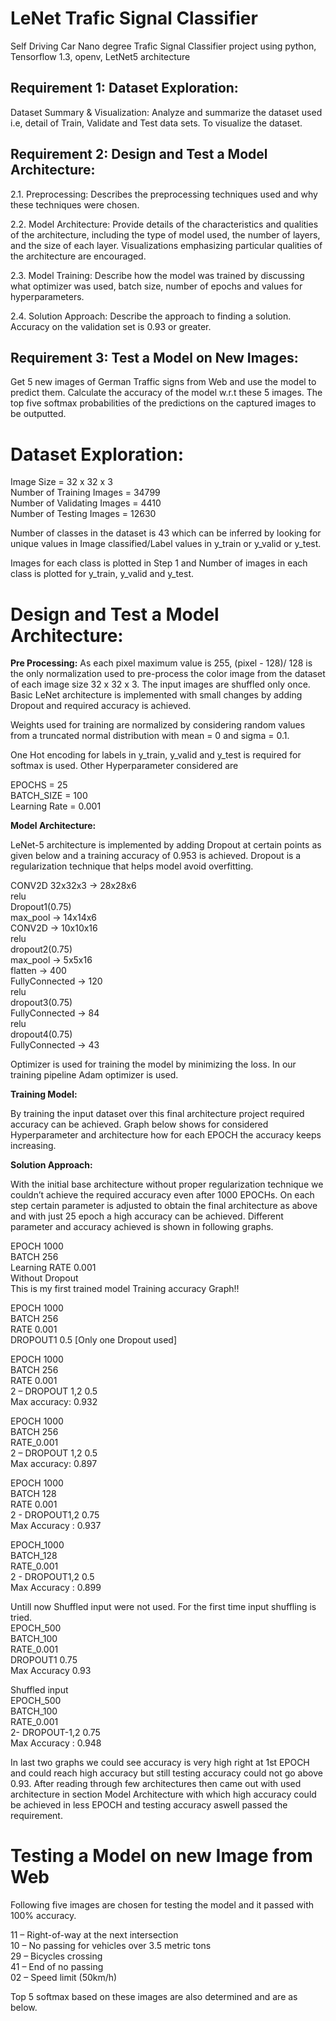 # LeNet Trafic Signal Classifier

Self Driving Car Nano degree Trafic Signal Classifier project using python, Tensorflow 1.3, openv, LetNet5 architecture

## Requirement 1: Dataset Exploration:
Dataset Summary & Visualization: Analyze and summarize the dataset used i.e, detail of Train, Validate and Test data sets. To visualize the dataset.

## Requirement 2: Design and Test a Model Architecture:
  
  2.1. Preprocessing: Describes the preprocessing techniques used and why these techniques were chosen.
  
  2.2. Model Architecture: Provide details of the characteristics and qualities of the architecture, including the type of model used, the number of layers, and the size of each layer. Visualizations emphasizing particular qualities of the architecture are encouraged.
  
  2.3. Model Training: Describe how the model was trained by discussing what optimizer was used, batch size, number of epochs and values for hyperparameters.
  
  2.4. Solution Approach: Describe the approach to finding a solution. Accuracy on the validation set is 0.93 or greater.

## Requirement 3: Test a Model on New Images:

Get 5 new images of German Traffic signs from Web and use the model to predict them. Calculate the accuracy of the model w.r.t these 5 images. The top five softmax probabilities of the predictions on the captured images to be outputted.

# Dataset Exploration:

Image Size = 32 x 32 x 3   
Number of Training Images = 34799  
Number of Validating Images = 4410  
Number of Testing Images = 12630  

Number of classes in the dataset is 43 which can be inferred by looking for unique values in Image classified/Label values in y_train or y_valid or y_test.

Images for each class is plotted in Step 1 and Number of images in each class is plotted for y_train, y_valid and y_test.

# Design and Test a Model Architecture:

**Pre Processing:** As each pixel maximum value is 255, (pixel - 128)/ 128 is the only normalization used to pre-process the color image from the dataset of each image size 32 x 32 x 3. The input images are shuffled only once. Basic LeNet architecture is implemented with small changes by adding Dropout and required accuracy is achieved.

Weights used for training are normalized by considering random values from a truncated normal distribution with mean = 0 and sigma = 0.1.

One Hot encoding for labels in y_train, y_valid and y_test is required for softmax is used. Other Hyperparameter considered are

EPOCHS = 25  
BATCH_SIZE = 100  
Learning Rate = 0.001

**Model Architecture:**

LeNet-5 architecture is implemented by adding Dropout at certain points as given below and a training accuracy of 0.953 is achieved. Dropout is a regularization technique that helps model avoid overfitting.

CONV2D 32x32x3 -> 28x28x6  
relu  
Dropout1(0.75)  
max_pool -> 14x14x6  
CONV2D -> 10x10x16  
relu  
dropout2(0.75)  
max_pool -> 5x5x16  
flatten -> 400  
FullyConnected -> 120  
relu  
dropout3(0.75)  
FullyConnected -> 84  
relu  
dropout4(0.75)  
FullyConnected -> 43

Optimizer is used for training the model by minimizing the loss. In our training pipeline Adam optimizer is used.

**Training Model:**

By training the input dataset over this final architecture project required accuracy can be achieved. Graph below shows for considered Hyperparameter and architecture how for each EPOCH the accuracy keeps increasing.

**Solution Approach:**

With the initial base architecture without proper regularization technique we couldn’t achieve the required accuracy even after 1000 EPOCHs. On each step certain parameter is adjusted to obtain the final architecture as above and with just 25 epoch a high accuracy can be achieved. Different parameter and accuracy achieved is shown in following graphs.

  EPOCH 1000  
  BATCH 256  
  Learning RATE 0.001  
  Without Dropout  
  This is my first trained model Training accuracy Graph!!

  EPOCH 1000  
  BATCH 256  
  RATE 0.001  
  DROPOUT1 0.5 [Only one Dropout used]  
  
  EPOCH 1000  
  BATCH 256  
  RATE 0.001  
  2 – DROPOUT 1,2 0.5  
  Max accuracy: 0.932  
  
  EPOCH 1000  
  BATCH 256  
  RATE_0.001  
  2 – DROPOUT 1,2 0.5  
  Max accuracy: 0.897  

  EPOCH 1000  
  BATCH 128  
  RATE 0.001  
  2 - DROPOUT1,2 0.75  
  Max Accuracy : 0.937

  EPOCH_1000  
  BATCH_128  
  RATE_0.001  
  2 - DROPOUT1,2 0.5  
  Max Accuracy : 0.899  

  Untill now Shuffled input were not used. For the first time input shuffling is tried.  
  EPOCH_500  
  BATCH_100  
  RATE_0.001  
  DROPOUT1 0.75  
  Max Accuracy 0.93
  
  Shuffled input  
  EPOCH_500  
  BATCH_100  
  RATE_0.001  
  2- DROPOUT-1,2 0.75  
  Max Accuracy : 0.948

In last two graphs we could see accuracy is very high right at 1st EPOCH and could reach high accuracy but still testing accuracy could not go above 0.93. After reading through few architectures then came out with used architecture in section Model Architecture with which high accuracy could be achieved in less EPOCH and testing accuracy aswell passed the requirement.

# Testing a Model on new Image from Web

Following five images are chosen for testing the model and it passed with 100% accuracy.

  11 – Right-of-way at the next intersection  
  10 – No passing for vehicles over 3.5 metric tons  
  29 – Bicycles crossing  
  41 – End of no passing  
  02 – Speed limit (50km/h)

Top 5 softmax based on these images are also determined and are as below.


